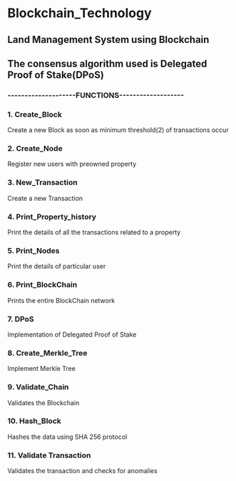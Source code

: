 # Blockchain_Technology
## Land Management System using Blockchain

## The consensus algorithm used is Delegated Proof of Stake(DPoS)

### --------------------FUNCTIONS-------------------

### 1. Create_Block
Create a new Block as soon as minimum threshold(2) of transactions occur

### 2. Create_Node
Register new users with preowned property

### 3. New_Transaction
Create a new Transaction

### 4. Print_Property_history
Print the details of all the transactions related to a property

### 5. Print_Nodes
Print the details of particular user

### 6. Print_BlockChain
Prints the entire BlockChain network

### 7. DPoS
Implementation of Delegated Proof of Stake

### 8. Create_Merkle_Tree
Implement Merkle Tree

### 9. Validate_Chain
Validates the Blockchain

### 10. Hash_Block
Hashes the data using SHA 256 protocol

### 11. Validate Transaction
Validates the transaction and checks for anomalies
